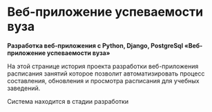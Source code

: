 # Веб-приложение успеваемости вуза

**Разработка веб-приложения с Python, Django, PostgreSql «Веб-приложение успеваемости вуза»**

На этой странице история проекта разработки веб-приложения расписания занятий которое позволит автоматизировать процесс составления, обновления и просмотра расписания для учебных заведений.

Система находится в стадии разработки
